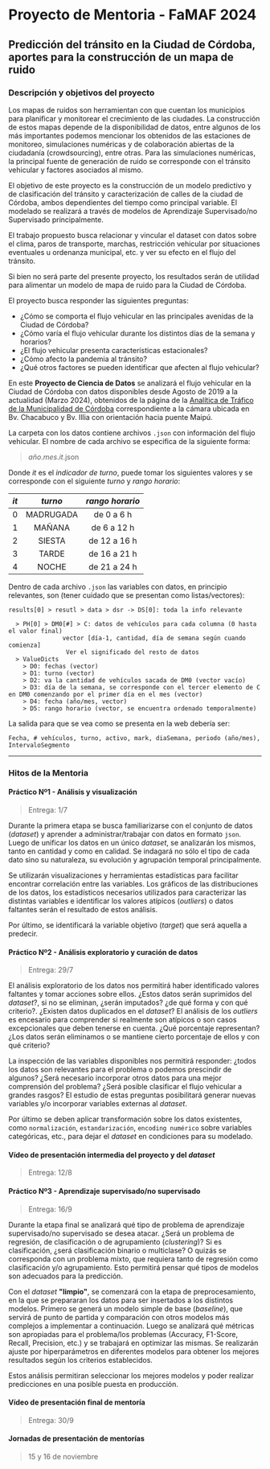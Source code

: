 # Proyecto de Mentoria - FaMAF 2024

## Predicción del tránsito en la Ciudad de Córdoba, aportes para la construcción de un mapa de ruido


### Descripción y objetivos del proyecto

Los mapas de ruidos son herramientan con que cuentan los municipios para planificar y monitorear el crecimiento de las ciudades. 
La construcción de estos mapas depende de la disponibilidad de datos, entre algunos de los más importantes podemos mencionar los obtenidos de las estaciones de monitoreo, simulaciones numéricas y de colaboración abiertas de la ciudadanía (crowdsourcing), entre otras.
Para las simulaciones numéricas, la principal fuente de generación de ruido se corresponde con el tránsito vehicular y factores asociados al mismo.

El objetivo de este proyecto es la construcción de un modelo predictivo y de
clasificación del tránsito y caracterización de calles de la ciudad de Córdoba,
ambos dependientes del tiempo como principal variable. El modelado se realizará
a través de modelos de Aprendizaje Supervisado/no Supervisado principalmente.

El trabajo propuesto busca relacionar y vincular el dataset con datos sobre el clima, paros de transporte, marchas, restricción vehicular por situaciones eventuales u ordenanza municipal, etc. y ver su efecto en el flujo del tránsito. 

Si bien no será parte del presente proyecto, los resultados serán de utilidad para alimentar un modelo de mapa de ruido para la Ciudad de Córdoba.

El proyecto busca responder las siguientes preguntas:

- ¿Cómo se comporta el flujo vehicular en las principales avenidas de la Ciudad
  de Córdoba?
- ¿Cómo varía el flujo vehicular durante los distintos días de la semana y
  horarios?
- ¿El flujo vehicular presenta características estacionales?
- ¿Cómo afecto la pandemia al tránsito?
- ¿Qué otros factores se pueden identificar que afecten al flujo vehicular?


En este __Proyecto de Ciencia de Datos__ se analizará el flujo vehicular en la
Ciudad de Córdoba con datos disponibles desde Agosto de 2019 a la actualidad
(Marzo 2024), obtenidos de la página de la [Analítica de Tráfico de la
Municipalidad de
Córdoba](https://app.powerbi.com/view?r=eyJrIjoiMjg1YmRjODktZGRjOS00ODMxLWFiOTMtZTQzZDViZjNkMWE5IiwidCI6ImU4YjUzOTJiLWM1NmQtNGM4Ni1iNjU4LWJjYmFhNzM1ZDFjZCIsImMiOjR9)
correspondiente a la cámara ubicada en Bv. Chacabuco y Bv. Illia con orientación
hacia puente Maipú.

La carpeta con los datos contiene archivos `.json` con información del flujo
vehicular. El nombre de cada archivo se especifica de la siguiente forma:

> _año_._mes_._it_.json

Donde _it_ es el _indicador de turno_, puede tomar los siguientes valores y se
corresponde con el siguiente _turno_ y _rango horario_:

 _it_ | _turno_ | _rango horario_
-------|:-:|:------:
 0 | MADRUGADA | de 0 a 6 h
 1 | MAÑANA | de 6 a 12 h
 2 | SIESTA | de 12 a 16 h
 3 | TARDE | de 16 a 21 h
 4 | NOCHE | de 21 a 24 h


Dentro de cada archivo `.json` las variables con datos, en principio relevantes,
son (tener cuidado que se presentan como listas/vectores):

	results[0] > resutl > data > dsr -> DS[0]: toda la info relevante

	  > PH[0] > DM0[#] > C: datos de vehículos para cada columna (0 hasta el valor final)
				   vector [día-1, cantidad, día de semana según cuando comienza]
					Ver el significado del resto de datos 
	  > ValueDicts 
	    > D0: fechas (vector)
	    > D1: turno (vector)
	    > D2: va la cantidad de vehículos sacada de DM0 (vector vacío) 
	    > D3: día de la semana, se corresponde con el tercer elemento de C en DM0 comenzando por el primer día en el mes (vector)
	    > D4: fecha (año/mes, vector)
	    > D5: rango horario (vector, se encuentra ordenado temporalmente)


La salida para que se vea como se presenta en la web debería ser:

    Fecha, # vehículos, turno, activo, mark, diaSemana, periodo (año/mes), IntervaloSegmento

<!---
_mark_ no es relevante.
--->
---


### Hitos de la Mentoria

#### Práctico Nº1 - Análisis y visualización

> Entrega: 1/7

Durante la primera etapa se busca familiarizarse con el conjunto de datos
(_dataset_) y aprender a administrar/trabajar con datos en formato `json`. Luego
de unificar los datos en un único _dataset_, se analizarán los mismos, tanto en
cantidad y como en calidad.  Se indagará no sólo el tipo de cada dato sino su
naturaleza, su evolución y agrupación temporal principalmente.

Se utilizarán visualizaciones y herramientas estadísticas para facilitar
encontrar correlación entre las variables. Los gráficos de las distribuciones de
los datos, los estadísticos necesarios utilizados para caracterizar las
distintas variables e identificar los valores atípicos (_outliers_) o datos
faltantes serán el resultado de estos análisis.	

Por último, se identificará la variable objetivo (_target_) que será aquella a
predecir.


#### Práctico Nº2 - Análisis exploratorio y curación de datos

> Entrega: 29/7

El análisis exploratorio de los datos nos permitirá haber identificado valores
faltantes y tomar acciones sobre ellos. ¿Estos datos serán suprimidos del
_dataset_?, si no se eliminan, ¿serán imputados? ¿de qué forma y con qué
criterio?. ¿Existen datos duplicados en el _dataset_?
El análisis de los _outliers_ es encesario para comprender si realmente son
atípicos o son casos excepcionales que deben tenerse en cuenta. ¿Qué porcentaje
representan? ¿Los datos serán eliminamos o se mantiene cierto porcentaje de ellos y con qué criterio?

La inspección de las variables disponibles nos permitirá responder: ¿todos los
datos son relevantes para el problema o podemos prescindir de algunos? ¿Será
necesario incorporar otros datos para una mejor comprensión del problema? ¿Será
posible clasificar el flujo vehicular a grandes rasgos? El estudio de estas
preguntas posibilitará generar nuevas variables y/o incorporar variables
externas al _dataset_.

Por último se deben aplicar transformación sobre los datos existentes, como 
`normalización`, `estandarización`, `encoding numérico` sobre variables
categóricas, etc., para dejar el _dataset_ en condiciones para su modelado.

#### Vídeo de presentación intermedia del proyecto y del _dataset_

> Entrega: 12/8


#### Práctico Nº3 - Aprendizaje supervisado/no supervisado

> Entrega: 16/9

Durante la etapa final se analizará qué tipo de problema de aprendizaje
supervisado/no supervisado se desea atacar. ¿Será un problema de regresión, de
clasificación o de agrupamiento (_clustering_)? Si es clasificación, ¿será
clasificación binario o multiclase? O quizás se corresponda con un problema
mixto, que requiera tanto de regresión como clasificación y/o agrupamiento. Esto
permitirá pensar qué tipos de modelos son adecuados para la predicción.

Con el _dataset_ **"limpio"**, se comenzará con la etapa de preprocesamiento, en
la que se prepararan los datos para ser insertados a los distintos modelos.
Primero se generá un modelo simple de base (_baseline_), que servirá de punto de
partida y comparación con otros modelos más complejos a implementar a
continuación.
Luego se analizará qué métricas son apropiadas para el problema/los problemas
(Accuracy, F1-Score, Recall, Precision, etc.) y se trabajará en optimizar las
mismas.
Se realizarán ajuste por hiperparámetros en diferentes modelos para obtener los
mejores resultados según los criterios establecidos.

Estos análisis permitiran seleccionar los mejores modelos y poder realizar
predicciones en una posible puesta en producción.


#### Vídeo de presentación final de mentoría

> Entrega: 30/9


#### Jornadas de presentación de mentorías

> 15 y 16 de noviembre

